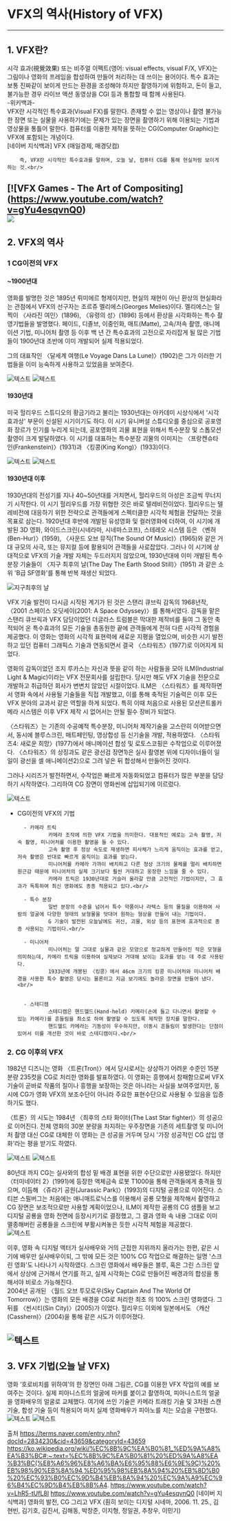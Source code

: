 # VFX의 역사(History of VFX)
-------------------------------------
## 1. VFX란?<br/> 

시각 효과(視覺效果) 또는 비주얼 이펙트(영어: visual effects, visual F/X, VFX)는 그림이나 영화의 프레임을 합성하여 만들어 처리하는 데 쓰이는 용어이다. 특수 효과는 보통 진짜같이 보이게 만드는 환경을 조성해야 하지만 촬영하기에 위험하고, 돈이 들고, 불가능한 경우 라이브 액션 동영상을 CGI 등과 통합할 때 함께 사용된다.<br/>
-위키백과-<br/>
VFX란 시각적인 특수효과(Visual FX)를 말한다. 존재할 수 없는 영상이나 촬영 불가능한 장면 또는 실물을 사용하기에는 문제가 있는 장면을 촬영하기 위해 이용되는 기법과 영상물을 통틀어 말한다. 컴퓨터를 이용한 제작을 뜻하는 CG(Computer Graphic)는 VFX에 포함되는 개념이다.<br/>
[네이버 지식백과] VFX (매일경제, 매경닷컴)<br/>

        즉, VFX란 시각적인 특수효과를 말하며, 오늘 날, 컴퓨터 CG를 통해 현실처럼 보이게 하는 것.<br/>
[![VFX Games - The Art of Compositing] (https://www.youtube.com/watch?v=gYu4esqvnQ0)<br/>
![](https://i.pinimg.com/originals/10/70/1c/10701c2e8622fb47cef6bd01200432c3.jpg)<br/>
---------------------------------------------------------------------------
## 2. VFX의 역사 
### 1 CG이전의 VFX<br/>
#### ~1900년대<br/>
영화를 발명한 것은 1895년 뤼미에르 형제이지만, 현실의 재현이 아닌 환상의 현실화라는 관점에서 VFX의 선구자는 조르쥬 멜리에스(Georges Melies)이다. 멜리에스는 일찍이 〈사라진 여인〉(1896), 〈유령의 성〉(1896) 등에서 환상을 시각화하는 특수 촬영기법들을 발명했다. 페이드, 디졸브, 이중인화, 매트(Matte), 고속/저속 촬영, 애니메이션 기법, 미니어처 촬영 등 이후 백 년 간 특수효과의 고전으로 자리잡게 될 많은 기법들이 1900년대 초반에 이미 개발되어 실제 적용되었다.<br/>

그의 대표작인 〈달세계 여행(Le Voyage Dans La Lune)〉(1902)은 그가 이러한 기법들을 이미 능숙하게 사용하고 있었음을 보여준다.<br/>

![텍스트](https://dbscthumb-phinf.pstatic.net/4548_000_1/20160812113401853_6LA5R0TNU.jpg/ka36_2_i1.jpg?type=h227_fst&wm=N)
![텍스트](https://dbscthumb-phinf.pstatic.net/4548_000_1/20160812113401844_JL4FDE3A0.jpg/ka36_2_i2.jpg?type=h227_fst&wm=N)<br/>

#### 1930년대<br/>
미국 헐리우드 스튜디오의 황금기라고 불리는 1930년대는 아카데미 시상식에서 '시각효과상' 부문이 신설된 시기이기도 하다. 이 시기 유니버설 스튜디오를 중심으로 공포영화 장르가 인기를 누리게 되는데, 공포영화의 괴물 표현을 위해서 특수분장 및 스톱모션 촬영이 크게 발달하였다. 이 시기를 대표하는 특수분장 괴물의 이미지는 〈프랑켄슈타인(Frankenstein)〉(1931)과 〈킹콩(King Kong)〉(1933)이다.<br/>

![텍스트](https://dbscthumb-phinf.pstatic.net/4548_000_1/20160812113401855_C0SKZ9ZHJ.jpg/ka36_2_i3.jpg?type=h227_fst&wm=N)
![텍스트](https://dbscthumb-phinf.pstatic.net/4548_000_1/20160818135029438_VWTVFODLP.jpg/ka36_2_i4.jpg?type=h227_fst&wm=N)<br/>

#### 1930년대 이후<br/>
1930년대의 전성기를 지나 40~50년대를 거치면서, 헐리우드의 아성은 조금씩 무너지기 시작한다. 이 시기 헐리우드를 가장 위협한 것은 바로 텔레비전이었다. 헐리우드는 텔레비전에 대응하기 위한 전략으로 관객들에게 스펙터클한 시각적 체험을 전달하는 것을 목표로 삼는다. 1920년대 후반에 개발된 유성영화 및 컬러영화에 더하여, 이 시기에 개발된 3D 영화, 와이드스크린(시네라마, 시네마스코프), 스테레오 시스템 등은 〈벤허(Ben-Hur)〉(1959), 〈사운드 오브 뮤직(The Sound Of Music)〉(1965)와 같은 거대 규모의 사극, 또는 뮤지컬 등에 활용되어 관객들을 사로잡았다. 그러나 이 시기에 상대적으로 VFX의 기술 개발 자체는 두드러지지 않았으며, 1930년대에 이미 개발된 특수분장 기술들이 〈지구 최후의 날(The Day The Earth Stood Still)〉(1951) 과 같은 소위 'B급 SF영화'를 통해 반복 재생산 되었다.<br/>

![지구최후의 날](https://t1.daumcdn.net/cfile/tistory/222E673558F8D54F05)<br/>

VFX 기술 발전이 다시금 시작된 계기가 된 것은 스탠리 큐브릭 감독의 1968년작, 〈2001 스페이스 오딧세이(2001: A Space Odyssey)〉를 통해서였다. 감독을 맡은 스탠리 큐브릭과 VFX 담당이었던 더글라스 트럼블은 막대한 제작비를 들여 그 동안 축적되어 온 특수효과의 모든 기술을 총동원한 끝에 관객들에게 전혀 다른 시각적 경험을 제공했다. 이 영화는 영화의 시각적 표현력에 새로운 지평을 열었으며, 비슷한 시기 발전하고 있던 컴퓨터 그래픽스 기술과 연동되면서 결국 〈스타워즈〉(1977)로 이어지게 되었다.<br/>

영화의 감독이었던 조지 루카스는 자신과 뜻을 같이 하는 사람들을 모아 ILM(Industrial Light & Magic)이라는 VFX 전문회사를 설립한다. 당시만 해도 VFX 기술을 전문으로 개발하고 취급하던 회사가 변변치 않았던 시절이었다. ILM은 〈스타워즈〉를 제작하면서 영화 속에서 사용될 기술들을 직접 개발했고, 이를 통해 축적된 기술력은 이후 모든 VFX 분야의 교과서 같은 역할을 하게 되었다. 특히 이때 처음으로 사용된 모션콘트롤카메라 시스템은 이후 VFX 제작 시 없어서는 안될 필수 장비가 되었다.

〈스타워즈〉는 기존의 수공예적 특수분장, 미니어처 제작기술을 고스란히 이어받으면서, 동시에 블루스크린, 매트페인팅, 영상합성 등 신기술을 개발, 적용하였다. 〈스타워즈4: 새로운 희망〉(1977)에서 애니메이션 합성 및 로토스코핑은 수작업으로 이루어졌다. 〈스타워즈〉의 상징과도 같은 광선검 장면1)은 실사 촬영본 위에 디자이너들이 일일이 광선을 셀 애니메이션2)으로 그려 넣은 뒤 합성해서 만들어진 것이다.<br/>


그러나 시리즈가 발전하면서, 수작업은 빠르게 자동화되었고 컴퓨터가 많은 부분을 담당하기 시작하였다. 그리하여 CG 장면이 영화씬에 삽입되기에 이르렀다.<br/>

![텍스트](https://i2.wp.com/vfxvoice.com/wp-content/uploads/2017/11/PIX-4-TheEmpireStrikesBack_tauntaun.jpg?resize=1000%2C671)<br/>

- CG이전의 VFX의 기법<br/>

        - 카메라 트릭
                카메라 조작에 의한 VFX 기법을 의미한다. 대표적인 예로는 고속 촬영, 저속 촬영, 미니어처를 이용한 촬영을 들 수 있다. 
                고속 촬영 후 정상 속도로 재생하면 피사체가 느리게 움직이는 효과를 얻고, 저속 촬영은 반대로 빠르게 움직이는 효과를 얻는다. 
                미니어처를 카메라 가까이 배치하고 다른 정상 크기의 물체를 멀리 배치하면 원근감 때문에 미니어처의 실제 크기보다 훨씬 거대하고 웅장한 느낌을 줄 수 있다. 
                카메라 트릭은 1930년대로 거슬러 올라갈 만큼 고전적인 기법이지만, 그 효과가 독특하여 최신 영화에도 종종 적용되고 있다.<br/>
        
        - 특수 분장
                일반 분장의 수준을 넘어서 특수 약품이나 라텍스 등의 물질을 이용하여 사람의 얼굴에 다양한 형태의 보형물을 덧대어 원하는 형상을 만들어 내는 기법이다. 
                G 기술이 발전된 오늘날에도 귀신, 괴물, 외상 등의 표현에 효과적으로 종종 사용되는 기법이다.<br/>

        - 미니어처
                미니어처는 말 그대로 실물과 같은 모양으로 정교하게 만들어진 작은 모형을 의미하는데, 카메라 트릭을 이용하여 실제보다 거대해 보이는 효과를 얻는 데 주로 사용된다. 
                1933년에 개봉된 〈킹콩〉에서 46cm 크기의 킹콩 미니어처와 미니어처 배경을 사용한 특수 촬영은 당시는 물론이고 지금 보기에도 놀라운 장면을 만들어 냈다.<br/>


        - 스테디캠
                스테디캠은 핸드헬드(Hand-held) 카메라(손에 들고 다니면서 촬영할 수 있는 카메라)를 흔들림을 최소로 하여 촬영할 수 있도록 제작한 장치를 말한다. 
                핸드헬드 카메라는 기동성이 우수하지만, 이동시 흔들림이 발생한다는 단점이 있어서 이를 개선한 것이 바로 스테디캠이다.<br/>
       

### 2. CG 이후의 VFX

1982년 디즈니는 영화 〈트론(Tron)〉에서 당시로서는 상상하기 어려운 수준인 15분 분량 235컷을 CG로 처리한 영화를 발표하였다. 이 영화는 흥행에서 참패함으로써 VFX 기술이 곧바로 작품의 질이나 흥행을 보장하는 것은 아니라는 사실을 보여주었지만, 동시에 CG가 영화 VFX의 보조수단이 아니라 주요한 표현수단으로 사용될 수 있음을 입증하기도 했다.<br/>

〈트론〉의 시도는 1984년 〈최후의 스타 화이터(The Last Star fighter)〉의 성공으로 이어진다. 전체 영화의 30분 분량을 차지하는 우주장면을 기존의 세트촬영 및 미니어처 촬영 대신 CG로 대체한 이 영화는 큰 성공을 거두며 당시 '가장 성공적인 CG 삽입 영화'라는 평을 받기도 하였다.<br/>

![텍스트](https://search.pstatic.net/common/?src=http%3A%2F%2Fpost.phinf.naver.net%2FMjAxOTA4MDZfNTYg%2FMDAxNTY1MDc3NTkyNTQw.puXQVioR7Q3DBVtFlgN5RiMw-hsZUc0_22enJLT-0Skg.PccvbsOjx9CW-6IRYTHL8p6NY5K6w_kOMypHhKOcWkMg.JPEG%2FIjIP8HmIclnZYoHylTGnj_PS0sd0.jpg&type=sc960_832)
![텍스트](https://search.pstatic.net/common/?src=http%3A%2F%2Fblogfiles.naver.net%2FMjAxODA2MDRfMjg1%2FMDAxNTI4MDgzMzM0OTM4.9eRZqBF5kkewzWE25NJdIitvlt-FTdxPRuZ33_58QDIg.VVvjOab7ztZpAsvQCZZAfx0F5NEYXBAbaJs99TDNEbsg.JPEG.conradmajors%2Flarge_e2TB0dAx7kqN2RoEhYlKndUU31B.jpg&type=sc960_832)<br/>

80년대 까지 CG는 실사와의 합성 밑 배경 표현을 위한 수단으로만 사용됐었다. 하지만 〈터미네이터 2〉(1991)에 등장한 액체금속 로봇 T1000을 통해 관객들에게 충격을 줬으며, 이듬해 〈쥬라기 공원(Jurassic Park)〉(1993)의 디지털 공룡으로 이어진다. 스티븐 스필버그는 처음에는 애니매트로닉스를 이용해서 공룡 모형을 제작해서 촬영하고 CG 장면은 보조적으로만 사용할 계획이었으나, ILM이 제작한 공룡의 CG 샘플을 보고 디지털 공룡을 영화 전면에 등장시키기로 결정했고, 그 결과 영화 속 내용 그대로 이미 멸종해버린 공룡들을 스크린에 부활시켜놓은 듯한 시각적 체험을 제공했다.<br/>
![텍스트](https://dbscthumb-phinf.pstatic.net/4548_000_1/20160812113408059_CXZ3DG5D2.jpg/ka36_2_i12.jpg?type=w460_fst&wm=N)<br/>

이후, 영화 속 디지털 액터가 실사배우와 거의 근접한 지위까지 올라가는 한편, 같은 시기에 배우만 실사배우이되, 그 밖에 모든 것은 100% CG 작업으로 해결하는 일명 '스크린 영화'도 나타나기 시작하였다. 스크린 영화에서 배우들은 블루, 혹은 그린 스크린 앞에서 상상에 근거해서 연기를 하고, 실제 시각화는 CG로 만들어진 배경과의 합성을 통해서야 비로소 가능해진다.<br/>
2004년 공개된 〈월드 오브 투모로우(Sky Captain And The World Of Tomorrow)〉는 영화의 모든 배경을 CG로 처리한 최초 의 100% 스크린 영화였다. 그 뒤를 〈씬시티(Sin City)〉(2005)가 이었다. 헐리우드 이외에 일본에서도 〈캐산(Casshern)〉(2004)을 통해 같은 시도가 이루어졌다.<br/>

![텍스트](https://dbscthumb-phinf.pstatic.net/4548_000_1/20160812113411746_8IHFQC43J.jpg/ka36_2_i16.jpg?type=w406_fst&wm=N)
----------------------------------------
## 3. VFX 기법(오늘 날 VFX)
영화 ‘호로비치를 위하여’의 한 장면인 아래 그림은, CG를 이용한 VFX 작업의 예를 보여주는 것이다. 실제 피아니스트의 얼굴에 마커를 붙이고 촬영하여, 피아니스트의 얼굴을 영화배우의 얼굴로 교체했다. 여기에 쓰인 기술은 카메라 트래킹 기술 및 3차원 스캔 기술, 합성 기술 등이 적용되어 마치 실제 영화배우가 피아노를 치는 모습을 구현했다.<br/>
![텍스트](https://dthumb-phinf.pstatic.net/?src=%22http%3A%2F%2Fwww.ebuzz.co.kr%2Fupload%2Fcontent%2F20080327%2F1_12_1(2).jpg%22&type=m10000_10000)
![텍스트](https://dthumb-phinf.pstatic.net/?src=%22http%3A%2F%2Fwww.ebuzz.co.kr%2Fupload%2Fcontent%2F20080327%2F1_12(29).jpg%22&type=m10000_10000)





출처
https://terms.naver.com/entry.nhn?docId=2834230&cid=43659&categoryId=43659
https://ko.wikipedia.org/wiki/%EC%8B%9C%EA%B0%81_%ED%9A%A8%EA%B3%BC#:~:text=%EC%8B%9C%EA%B0%81%20%ED%9A%A8%EA%B3%BC(%E8%A6%96%E8%A6%BA%E6%95%88%E6%9E%9C)%20%EB%98%90%EB%8A%94,%ED%95%98%EB%8A%94%20%EB%8D%B0%20%EC%93%B0%EC%9D%B4%EB%8A%94%20%EC%9A%A9%EC%96%B4%EC%9D%B4%EB%8B%A4.
https://www.youtube.com/watch?v=LhR5-tUfL8I
https://www.youtube.com/watch?v=gYu4esqvnQ0
[네이버 지식백과] 영화의 발전, CG 그리고 VFX (훤히 보이는 디지털 시네마, 2006. 11. 25., 김현빈, 김기호, 김진서, 김해동, 박창준, 이지형, 정일권, 추창우, 이민기)

